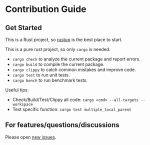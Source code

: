# Contribution Guide

## Get Started

This is a Rust project, so [rustup](https://rustup.rs/) is the best place to start.

This is a pure rust project, so only `cargo` is needed.

- `cargo check` to analyze the current package and report errors.
- `cargo build` to compile the current package.
- `cargo clippy` to catch common mistakes and improve code.
- `cargo test` to run unit tests.
- `cargo bench` to run benchmark tests.

Useful tips:

- Check/Build/Test/Clippy all code: `cargo <cmd> --all-targets --workspace`
- Test specific function: `cargo test multiple_local_parent`

## For features/questions/discussions

Please open [new issues](https://github.com/fastracelabs/fastrace/issues/new/choose).
